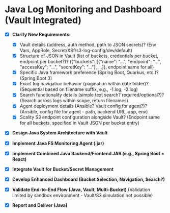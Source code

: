 # Java Log Monitoring and Dashboard (Vault Integrated)

- [X] **Clarify New Requirements:**
    - [X] Vault details (address, auth method, path to JSON secrets)? (Env Vars, AppRole, Secret/XSf/s3-log-config/dev/default)
    - [X] Structure of JSON in Vault (list of buckets, credentials per bucket, endpoint per bucket?)? ({"buckets": [{"name": "...", "endpoint": "...", "accessKey": "...", "secretKey": "..."}, ...]}, endpoint same for all)
    - [X] Specific Java framework preference (Spring Boot, Quarkus, etc.)? (Spring Boot 3)
    - [X] Exact log navigation behavior (pagination within date folder)? (Sequential based on filename suffix, e.g., -1.log, -2.log)
    - [X] Search functionality details (simple text search? required/optional?)? (Search across logs within scope, return filenames)
    - [X] Agent deployment details (Ansible? Vault config for agent?)? (Ansible, config file for agent - path, backend URL, app, env)
    - [X] Scality S3 endpoint configuration alongside Vault? (Endpoint same for all buckets, specified in Vault JSON per bucket entry)
- [X] **Design Java System Architecture with Vault**
- [X] **Implement Java FS Monitoring Agent (.jar)**
- [X] **Implement Combined Java Backend/Frontend JAR (e.g., Spring Boot + React)**
- [X] **Integrate Vault for Bucket/Secret Management**
- [X] **Develop Enhanced Dashboard (Bucket Selection, Navigation, Search?)**
- [X] **Validate End-to-End Flow (Java, Vault, Multi-Bucket)** (Validation limited by sandbox environment - Vault/S3 simulation not possible)
- [X] **Report and Deliver (Java)**

